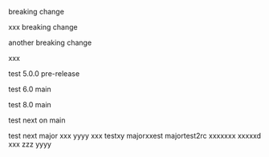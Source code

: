 breaking change

xxx
breaking change

another breaking change

xxx

test 5.0.0 pre-release

test 6.0 main

test 8.0 main

test next on main

test next major
xxx
yyyy
xxx
testxy
majorxxest
majortest2rc
xxxxxxx
xxxxxd
xxx
zzz
yyyy
